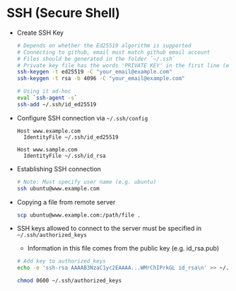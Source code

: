# SSH (Secure Shell)

* Create SSH Key

  ```sh
  # Depends on whether the Ed25519 algorithm is supported
  # Connecting to github, email must match github email account
  # Files should be generated in the folder `~/.ssh`
  # Private key file has the words 'PRIVATE KEY' in the first line (e.g. id_ed25519)
  ssh-keygen -t ed25519 -C "your_email@example.com"
  ssh-keygen -t rsa -b 4096 -C "your_email@example.com"

  # Using it ad-hoc
  eval `ssh-agent -s`
  ssh-add ~/.ssh/id_ed25519
  ```

* Configure SSH connection via `~/.ssh/config`

  ```
  Host www.example.com
    IdentityFile ~/.ssh/id_ed25519

  Host www.sample.com
    IdentityFile ~/.ssh/id_rsa
  ```

* Establishing SSH connection

  ```sh
  # Note: Must specify user name (e.g. ubuntu)
  ssh ubuntu@www.example.com
  ```

* Copying a file from remote server

  ```sh
  scp ubuntu@www.example.com:/path/file .
  ```

* SSH keys allowed to connect to the server must be specified in `~/.ssh/authorized_keys`

  * Information in this file comes from the public key (e.g. id_rsa.pub)

  ```sh
  # Add key to authorized_keys
  echo -e 'ssh-rsa AAAAB3NzaC1yc2EAAAA...WMrChIPrkGL id_rsa\n' >> ~/.ssh/authorized_keys

  chmod 0600 ~/.ssh/authorized_keys
  ```